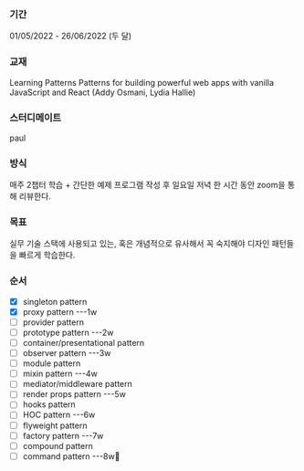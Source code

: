 ### 기간
01/05/2022 - 26/06/2022 (두 달)

### 교재
Learning Patterns Patterns for building powerful web apps with vanilla JavaScript and React (Addy Osmani, Lydia Hallie)

### 스터디메이트
paul

### 방식
매주 2챕터 학습 + 간단한 예제 프로그램 작성 후 일요일 저녁 한 시간 동안 zoom을 통해 리뷰한다.

### 목표
실무 기술 스택에 사용되고 있는, 혹은 개념적으로 유사해서 꼭 숙지해야 디자인 패턴들을 빠르게 학습한다.

### 순서
- [x] singleton pattern
- [x] proxy pattern ---1w
- [ ] provider pattern
- [ ] prototype pattern ---2w
- [ ] container/presentational pattern
- [ ] observer pattern ---3w
- [ ] module pattern
- [ ] mixin pattern ---4w
- [ ] mediator/middleware pattern
- [ ] render props pattern ---5w
- [ ] hooks pattern
- [ ] HOC pattern ---6w
- [ ] flyweight pattern
- [ ] factory pattern ---7w
- [ ] compound pattern
- [ ] command pattern ---8w🎉 
